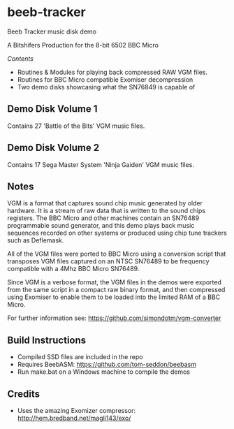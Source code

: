 # beeb-tracker
Beeb Tracker music disk demo

A Bitshifers Production for the 8-bit 6502 BBC Micro

*Contents*
* Routines & Modules for playing back compressed RAW VGM files.
* Routines for BBC Micro compatible Exomiser decompression
* Two demo disks showcasing what the SN76849 is capable of

## Demo Disk Volume 1
Contains 27 'Battle of the Bits' VGM music files. 

## Demo Disk Volume 2
Contains 17 Sega Master System 'Ninja Gaiden' VGM music files.

## Notes
VGM is a format that captures sound chip music generated by older hardware. It is a stream of raw data that is written to the sound chips registers. The BBC Micro and other machines contain an SN76489 programmable sound generator, and this demo plays back music sequences recorded on other systems or produced using chip tune trackers such as Deflemask.

All of the VGM files were ported to BBC Micro using a conversion script that transposes VGM files captured on an NTSC SN76489 to be frequency compatible with a 4Mhz BBC Micro SN76489.

Since VGM is a verbose format, the VGM files in the demos were exported from the same script in a compact raw binary format, and then compressed using Exomiser to enable them to be loaded into the limited RAM of a BBC Micro.

For further information see: https://github.com/simondotm/vgm-converter

## Build Instructions
* Compiled SSD files are included in the repo
* Requires BeebASM: https://github.com/tom-seddon/beebasm
* Run make.bat on a Windows machine to compile the demos

## Credits
* Uses the amazing Exomizer compressor: http://hem.bredband.net/magli143/exo/
